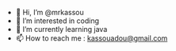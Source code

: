 - 👋 Hi, I’m @mrkassou
- 👀 I’m interested in coding
- 🌱 I’m currently learning java
- 📫 How to reach me : kassouadou@gmail.com


<!---
mrkassou/mrkassou is a ✨ special ✨ repository because its `README.md` (this file) appears on your GitHub profile.
You can click the Preview link to take a look at your changes.
--->
